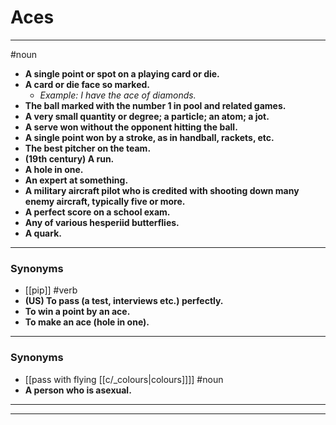# Aces
---
#noun
- **A single point or spot on a playing card or die.**
- **A card or die face so marked.**
	- _Example: I have the ace of diamonds._
- **The ball marked with the number 1 in pool and related games.**
- **A very small quantity or degree; a particle; an atom; a jot.**
- **A serve won without the opponent hitting the ball.**
- **A single point won by a stroke, as in handball, rackets, etc.**
- **The best pitcher on the team.**
- **(19th century) A run.**
- **A hole in one.**
- **An expert at something.**
- **A military aircraft pilot who is credited with shooting down many enemy aircraft, typically five or more.**
- **A perfect score on a school exam.**
- **Any of various hesperiid butterflies.**
- **A quark.**
---
### Synonyms
- [[pip]]
#verb
- **(US) To pass (a test, interviews etc.) perfectly.**
- **To win a point by an ace.**
- **To make an ace (hole in one).**
---
### Synonyms
- [[pass with flying [[c/_colours|colours]]]]
#noun
- **A person who is asexual.**
---
---
